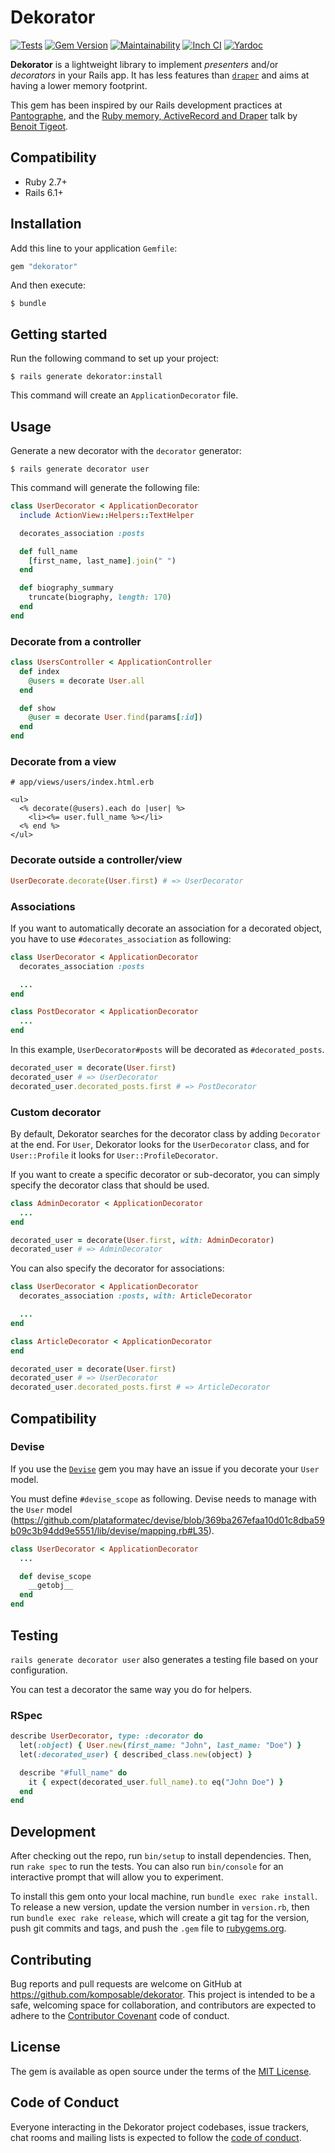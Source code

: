 # Dekorator

[![Tests](https://github.com/komposable/dekorator/workflows/Tests/badge.svg)](https://github.com/komposable/dekorator/actions)
[![Gem Version](https://badge.fury.io/rb/dekorator.svg)](https://rubygems.org/gems/dekorator)
[![Maintainability](https://api.codeclimate.com/v1/badges/f7ab08512ead00da34c0/maintainability)](https://codeclimate.com/github/komposable/dekorator/maintainability)
[![Inch CI](https://inch-ci.org/github/komposable/dekorator.svg?branch=main)](https://inch-ci.org/github/komposable/dekorator)
[![Yardoc](https://img.shields.io/badge/doc-yardoc-blue.svg)](https://www.rubydoc.info/github/komposable/dekorator/main)

**Dekorator** is a lightweight library to implement _presenters_ and/or _decorators_ in your Rails app. It has less features than [`draper`](https://github.com/drapergem/draper) and aims at having a lower memory footprint.

This gem has been inspired by our Rails development practices at [Pantographe](https://pantographe.studio), and the [Ruby memory, ActiveRecord and Draper](https://medium.com/appaloosa-store-engineering/ruby-memory-activerecord-and-draper-64f06abeeb34) talk by [Benoit Tigeot](https://github.com/benoittgt).

## Compatibility

* Ruby 2.7+
* Rails 6.1+

## Installation

Add this line to your application `Gemfile`:

```ruby
gem "dekorator"
```

And then execute:

    $ bundle

## Getting started

Run the following command to set up your project:

    $ rails generate dekorator:install

This command will create an `ApplicationDecorator` file.

## Usage

Generate a new decorator with the `decorator` generator:

    $ rails generate decorator user

This command will generate the following file:

```ruby
class UserDecorator < ApplicationDecorator
  include ActionView::Helpers::TextHelper

  decorates_association :posts

  def full_name
    [first_name, last_name].join(" ")
  end

  def biography_summary
    truncate(biography, length: 170)
  end
end
```

### Decorate from a controller

```ruby
class UsersController < ApplicationController
  def index
    @users = decorate User.all
  end

  def show
    @user = decorate User.find(params[:id])
  end
end
```

### Decorate from a view

```erb
# app/views/users/index.html.erb

<ul>
  <% decorate(@users).each do |user| %>
    <li><%= user.full_name %></li>
  <% end %>
</ul>
```

### Decorate outside a controller/view

```ruby
UserDecorate.decorate(User.first) # => UserDecorator
```

### Associations

If you want to automatically decorate an association for a decorated object,
you have to use `#decorates_association` as following:

```ruby
class UserDecorator < ApplicationDecorator
  decorates_association :posts

  ...
end

class PostDecorator < ApplicationDecorator
  ...
end
```

In this example, `UserDecorator#posts` will be decorated as `#decorated_posts`.

```ruby
decorated_user = decorate(User.first)
decorated_user # => UserDecorator
decorated_user.decorated_posts.first # => PostDecorator
```

### Custom decorator

By default, Dekorator searches for the decorator class by adding `Decorator` at the end.
For `User`, Dekorator looks for the `UserDecorator` class, and for `User::Profile`
it looks for `User::ProfileDecorator`.

If you want to create a specific decorator or sub-decorator, you can simply
specify the decorator class that should be used.

```ruby
class AdminDecorator < ApplicationDecorator
  ...
end

decorated_user = decorate(User.first, with: AdminDecorator)
decorated_user # => AdminDecorator
```

You can also specify the decorator for associations:

```ruby
class UserDecorator < ApplicationDecorator
  decorates_association :posts, with: ArticleDecorator

  ...
end

class ArticleDecorator < ApplicationDecorator
end

decorated_user = decorate(User.first)
decorated_user # => UserDecorator
decorated_user.decorated_posts.first # => ArticleDecorator
```

## Compatibility

### Devise

If you use the [`Devise`][devise] gem you may have an issue if you decorate your
`User` model.

You must define `#devise_scope` as following. Devise needs to manage with the
`User` model (https://github.com/plataformatec/devise/blob/369ba267efaa10d01c8dba59b09c3b94dd9e5551/lib/devise/mapping.rb#L35).

```ruby
class UserDecorator < ApplicationDecorator
  ...

  def devise_scope
    __getobj__
  end
end
```

## Testing

`rails generate decorator user` also generates a testing file based on your
configuration.

You can test a decorator the same way you do for helpers.

### RSpec

```ruby
describe UserDecorator, type: :decorator do
  let(:object) { User.new(first_name: "John", last_name: "Doe") }
  let(:decorated_user) { described_class.new(object) }

  describe "#full_name" do
    it { expect(decorated_user.full_name).to eq("John Doe") }
  end
end
```

## Development

After checking out the repo, run `bin/setup` to install dependencies. Then, run
`rake spec` to run the tests. You can also run `bin/console` for an interactive
prompt that will allow you to experiment.

To install this gem onto your local machine, run `bundle exec rake install`.
To release a new version, update the version number in `version.rb`, then
run `bundle exec rake release`, which will create a git tag for the version,
push git commits and tags, and push the `.gem` file to [rubygems.org].

## Contributing

Bug reports and pull requests are welcome on GitHub at
https://github.com/komposable/dekorator. This project is intended to be a safe,
welcoming space for collaboration, and contributors are expected to adhere to
the [Contributor Covenant](http://contributor-covenant.org) code of conduct.

## License

The gem is available as open source under the terms of the [MIT License].

## Code of Conduct

Everyone interacting in the Dekorator project codebases, issue trackers,
chat rooms and mailing lists is expected to follow the [code of conduct].

[activeadmin]: https://activeadmin.info/11-decorators.html
[devise]: https://github.com/plataformatec/devise/
[rubygems.org]: https://rubygems.org
[MIT License]: https://opensource.org/licenses/MIT
[code of conduct]: https://github.com/komposable/dekorator/blob/main/CODE_OF_CONDUCT.md
